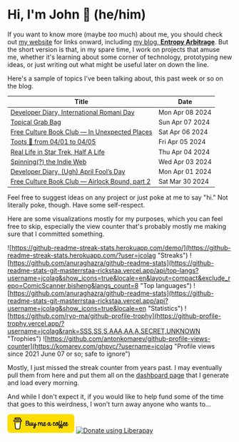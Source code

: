 # Hi, I'm John 👋 (he/him)

If you want to know more (maybe *too* much) about me, you should check out [my website](https://john.colagioia.net/) for links onward, including [my blog, **Entropy Arbitrage**](https://john.colagioia.net/blog).  But the short version is that, in my spare time, I work on projects that amuse me, whether it's learning about some corner of technology, prototyping new ideas, or just writing out what might be useful later on down the line.

Here's a sample of topics I've been talking about, this past week or so on the blog.

|Title|Date|
|-----|-------|
|[Developer Diary, International Romani Day](https://john.colagioia.net/blog/2024/04/08/romani.html)|Mon Apr 08 2024|
|[Topical Grab Bag](https://john.colagioia.net/blog/2024/04/07/grab-bag.html)|Sun Apr 07 2024|
|[Free Culture Book Club — In Unexpected Places](https://john.colagioia.net/blog/2024/04/06/unexpected.html)|Sat Apr 06 2024|
|[Toots 🦣 from 04/01 to 04/05](https://john.colagioia.net/blog/2024/04/05/week.html)|Fri Apr 05 2024|
|[Real Life in Star Trek, Half A Life](https://john.colagioia.net/blog/2024/04/04/half-life.html)|Thu Apr 04 2024|
|[Spinning(?) the Indie Web](https://john.colagioia.net/blog/2024/04/03/indieweb-4.html)|Wed Apr 03 2024|
|[Developer Diary, (Ugh) April Fool’s Day](https://john.colagioia.net/blog/2024/04/01/fool.html)|Mon Apr 01 2024|
|[Free Culture Book Club — Airlock Bound, part 2](https://john.colagioia.net/blog/2024/03/30/airlock-bound-2.html)|Sat Mar 30 2024|

Feel free to suggest ideas on any project or just poke at me to say "hi." Not literally poke, though. Have some self-respect.

Here are some visualizations mostly for my purposes, which you can feel free to skip, especially the view counter that's probably mostly me making sure that I committed something.

![https://github-readme-streak-stats.herokuapp.com/demo/](https://github-readme-streak-stats.herokuapp.com/?user=jcolag "Streaks")
![https://github.com/anuraghazra/github-readme-stats](https://github-readme-stats-git-masterrstaa-rickstaa.vercel.app/api/top-langs?username=jcolag&show_icons=true&locale=en&layout=compact&exclude_repo=ComicScanner,bisheng&langs_count=8 "Top languages")
![https://github.com/anuraghazra/github-readme-stats](https://github-readme-stats-git-masterrstaa-rickstaa.vercel.app/api?username=jcolag&show_icons=true&locale=en "Statistics")
![https://github.com/ryo-ma/github-profile-trophy](https://github-profile-trophy.vercel.app/?username=jcolag&rank=SSS,SS,S,AAA,AA,A,SECRET,UNKNOWN "Trophies")
![https://github.com/antonkomarev/github-profile-views-counter](https://komarev.com/ghpvc/?username=jcolag "Profile views since 2021 June 07 or so; safe to ignore")

Mostly, I just missed the streak counter from years past.  I may eventually pull them from here and put them all on the [dashboard page](https://github.com/jcolag/dash) that I generate and load every morning.

And while I don't expect it, if you would like to help fund some of the time that goes to this weirdness, I won't turn away anyone who wants to...

[<img src="images/default-yellow.png" alt="Buy Me a Coffee" width="150px"/>](https://www.buymeacoffee.com/jcolag)
<a href="https://liberapay.com/jcolag/donate"><img alt="Donate using Liberapay" src="https://liberapay.com/assets/widgets/donate.svg"></a>
